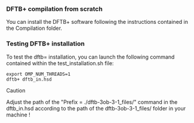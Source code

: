 ### DFTB+ compilation from scratch

You can install the DFTB+ software following the instructions contained in the Compilation folder. 

### Testing DFTB+ installation 

To test the dftb= installation, you can launch the following command contained within the test_installation.sh file:
```
export OMP_NUM_THREADS=1
dftb+ dftb_in.hsd
```

> [!CAUTION]
> Adjust the path of the "Prefix = ./dftb-3ob-3-1_files/" command in the dftb_in.hsd according to the path of the dftb-3ob-3-1_files/ folder in your machine !
